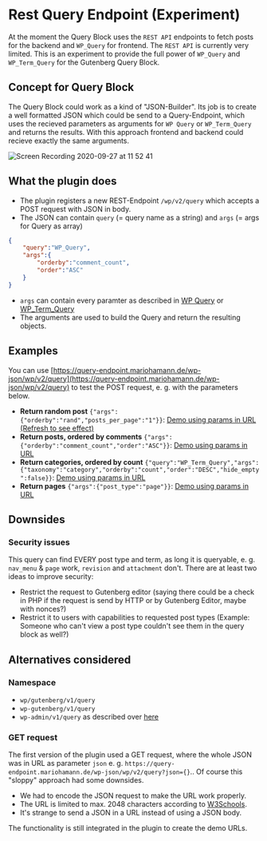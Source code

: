 # Rest Query Endpoint (Experiment)

At the moment the Query Block uses the `REST API` endpoints to fetch posts for the backend and `WP_Query` for frontend. The `REST API` is currently very limited.
This is an experiment to provide the full power of `WP_Query` and `WP_Term_Query` for the Gutenberg Query Block.


## Concept for Query Block

The Query Block could work as a kind of "JSON-Builder". Its job is to create a well formatted JSON which could be send to a Query-Endpoint, which uses the recieved parameters as  arguments for  `WP Query` or `WP_Term_Query` and returns the results. With this approach frontend and backend could recieve exactly the same arguments.

![Screen Recording 2020-09-27 at 11 52 41](https://user-images.githubusercontent.com/26542182/94361955-3b12c380-00b8-11eb-9f7f-79b70d11453e.gif)

## What the plugin does

- The plugin registers a new REST-Endpoint `/wp/v2/query` which accepts a POST request with JSON in body.
- The JSON can contain `query` (= query name as a string) and `args` (= args for Query as array)
  
```json
{
    "query":"WP_Query",
    "args":{
        "orderby":"comment_count",
        "order":"ASC"
    }
}
```

- `args` can contain every paramter as described in [WP Query](https://developer.wordpress.org/reference/classes/wp_query/) or [WP_Term_Query](https://developer.wordpress.org/reference/classes/wp_term_query/)
- The arguments are used to build the Query and return the resulting objects.


## Examples

You can use [https://query-endpoint.mariohamann.de/wp-json/wp/v2/query](https://query-endpoint.mariohamann.de/wp-json/wp/v2/query) to test the POST request, e. g. with the parameters below.

- **Return random post** `{"args":{"orderby":"rand","posts_per_page":"1"}}`: [Demo using params in URL (Refresh to see effect)](https://query-endpoint.mariohamann.de/wp-json/wp/v2/query?json={"args":{"orderby":"rand","posts_per_page":"1"}})
- **Return posts, ordered by comments** `{"args":{"orderby":"comment_count","order":"ASC"}}`: [Demo using params in URL](https://query-endpoint.mariohamann.de/wp-json/wp/v2/query?json={"args":{"orderby":"comment_count","order":"ASC"}})
- **Return categories, ordered by count** `{"query":"WP_Term_Query","args":{"taxonomy":"category","orderby":"count","order":"DESC","hide_empty":false}}`: [Demo using params in URL](https://query-endpoint.mariohamann.de/wp-json/wp/v2/query?json={"query":"WP_Term_Query","args":{"taxonomy":"category","orderby":"count","order":"DESC","hide_empty":false}})
- **Return pages** `{"args":{"post_type":"page"}}`: [Demo using params in URL](https://query-endpoint.mariohamann.de/wp-json/wp/v2/query?json={"args":{"post_type":"page"}})

## Downsides

### Security issues

This query can find EVERY post type and term, as long it is queryable, e. g. `nav_menu` & `page` work, `revision` and `attachment` don't. There are at least two ideas to improve security:

- Restrict the request to Gutenberg editor (saying there could be a check in PHP if the request is send by HTTP or by Gutenberg Editor, maybe with nonces?)
- Restrict it to users with capabilities to requested post types (Example: Someone who can't view a post type couldn't see them in the query block as well?)

## Alternatives considered

### Namespace

- `wp/gutenberg/v1/query`
- `wp-gutenberg/v1/query`
- `wp-admin/v1/query` as described over [here](https://make.wordpress.org/core/2020/01/31/rest-api-introduce-dashboard-namespace/)

### GET request

The first version of the plugin used a GET request, where the whole JSON was in URL as parameter `json`  e. g. `https://query-endpoint.mariohamann.de/wp-json/wp/v2/query?json={}`.. Of course this "sloppy" approach had some downsides.

- We had to encode the JSON request to make the URL work properly.
- The URL is limited to max. 2048 characters according to [W3Schools](https://www.w3schools.com/tags/ref_httpmethods.asp).
- It's strange to send a JSON in a URL instead of using a JSON body.

The functionality is still integrated in the plugin to create the demo URLs.